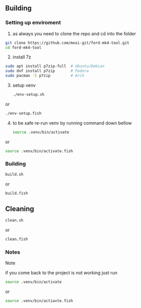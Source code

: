 ## Building

### Setting up enviroment
1. as always you need to clone the repo and cd into the folder

```bash
git clone https://github.com/moxi-git/ford-mk4-tool.git
cd ford-mk4-tool
```

2. install 7z
 ```bash
sudo apt install p7zip-full  # Ubuntu/Debian
sudo dnf install p7zip       # Fedora
sudo pacman -S p7zip         # Arch
 ```

3. setup venv
   ```bash
   ./env-setup.sh
   ```
or

  ```bash
  ./env-setup.fish
  ```

4. to be safe re-run venv by running command down bellow
   ```bash
   source .venv/bin/activate
   ```

or

   ```bash
   source .venv/bin/activate.fish
   ```

### Building

   ```bash
   build.sh
   ```

or

  ```bash
  build.fish
  ```

## Cleaning
```bash
clean.sh
```
or
```bash
clean.fish
```

### Notes
> [!NOTE]
> if you come back to the project is not working just run
```bash
source .venv/bin/activate
```

or

```bash
source .venv/bin/actiavte.fish
```

